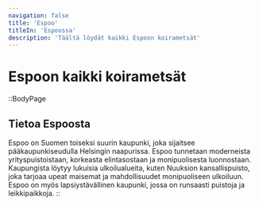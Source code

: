 ```yaml
---
navigation: false
title: 'Espoo'
titleIn: 'Espoossa'
description: 'Täältä löydät kaikki Espoon koirametsät'
---
```

# Espoon kaikki koirametsät

::BodyPage
## Tietoa Espoosta
Espoo on Suomen toiseksi suurin kaupunki, joka sijaitsee pääkaupunkiseudulla Helsingin naapurissa. Espoo tunnetaan moderneista yrityspuistoistaan, korkeasta elintasostaan ja monipuolisesta luonnostaan. Kaupungista löytyy lukuisia ulkoilualueita, kuten Nuuksion kansallispuisto, joka tarjoaa upeat maisemat ja mahdollisuudet monipuoliseen ulkoiluun. Espoo on myös lapsiystävällinen kaupunki, jossa on runsaasti puistoja ja leikkipaikkoja.
::